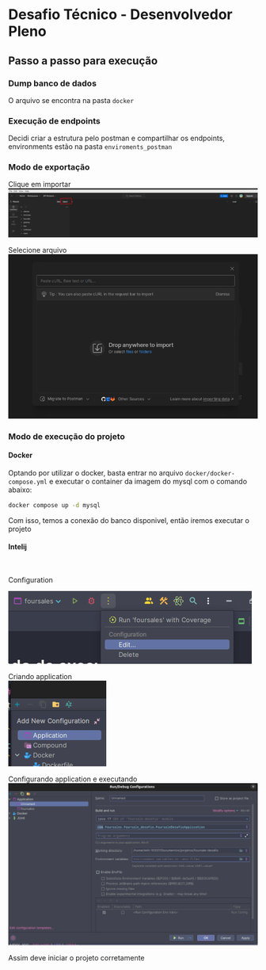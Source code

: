 # Desafio Técnico - Desenvolvedor Pleno

## Passo a passo para execução

### Dump banco de dados

O arquivo se encontra na pasta `docker`

### Execução de endpoints

Decidi criar a estrutura pelo postman e compartilhar os endpoints, environments estão na pasta `enviroments_postman`

### Modo de exportação

Clique em importar
![img.png](imagens/img-importar.png)

Selecione arquivo
![img.png](imagens/selecionar-arquivo.png)

### Modo de execução do projeto

#### Docker

Optando por utilizar o docker, basta entrar no arquivo `docker/docker-compose.yml` e executar o container da imagem do
mysql com o comando abaixo:

```bash
docker compose up -d mysql 
```

Com isso, temos a conexão do banco disponivel, então iremos executar o projeto

#### Intelij
<br/>

Configuration

![img.png](imagens/img-opcao-intelij.png)

Criando application
<br/>
![img.png](imagens/criando-application.png)

Configurando application e executando
![img.png](img.png)

Assim deve iniciar o projeto corretamente